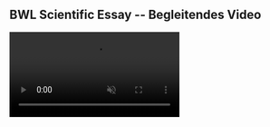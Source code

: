 ## BWL Scientific Essay -- Begleitendes Video

<video src="https://user-images.githubusercontent.com/49675863/160463784-22ffc303-02db-4d66-9370-d67e99bbc2c4.mp4" data-canonical-src="https://user-images.githubusercontent.com/49675863/160463784-22ffc303-02db-4d66-9370-d67e99bbc2c4.mp4" controls="controls" muted="muted" class="d-block rounded-bottom-2 border-top width-fit" style="max-height:640px;">
</video>
